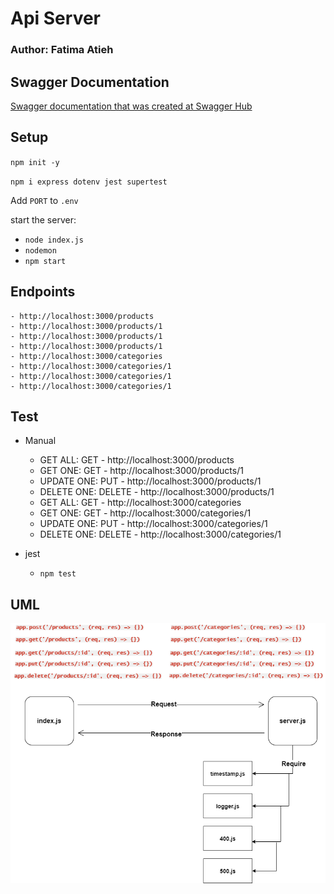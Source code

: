 # Api Server

### Author: Fatima Atieh


## Swagger Documentation

[Swagger documentation that was created at Swagger Hub](https://app.swaggerhub.com/apis/fati-ma/api-server/0.1#/)


## Setup

`npm init -y`

`npm i express dotenv jest supertest`

Add `PORT` to `.env`

start the server:
  - `node index.js`
  - `nodemon`
  - `npm start`


## Endpoints

    - http://localhost:3000/products
    - http://localhost:3000/products/1
    - http://localhost:3000/products/1
    - http://localhost:3000/products/1
    - http://localhost:3000/categories
    - http://localhost:3000/categories/1
    - http://localhost:3000/categories/1
    - http://localhost:3000/categories/1


## Test

  - Manual
    - GET ALL: GET - http://localhost:3000/products
    - GET ONE: GET - http://localhost:3000/products/1
    - UPDATE ONE: PUT - http://localhost:3000/products/1
    - DELETE ONE: DELETE - http://localhost:3000/products/1
    - GET ALL: GET - http://localhost:3000/categories
    - GET ONE: GET - http://localhost:3000/categories/1
    - UPDATE ONE: PUT - http://localhost:3000/categories/1
    - DELETE ONE: DELETE - http://localhost:3000/categories/1

  - jest
    - `npm test`



## UML     

![api-class7](img/api-server-2.png)
